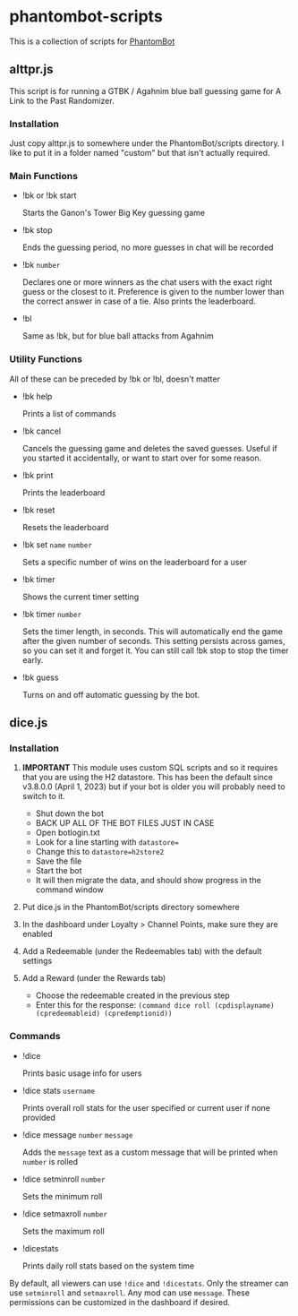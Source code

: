 # phantombot-scripts
This is a collection of scripts for [PhantomBot](https://github.com/PhantomBot/PhantomBot)

## alttpr.js
This script is for running a GTBK / Agahnim blue ball guessing game for A Link to the Past Randomizer.

### Installation
Just copy alttpr.js to somewhere under the PhantomBot/scripts directory. I like to put it in a folder named "custom" but that isn't actually required.

### Main Functions

* !bk or !bk start
  
  Starts the Ganon's Tower Big Key guessing game

* !bk stop
  
  Ends the guessing period, no more guesses in chat will be recorded
  
* !bk `number`
  
  Declares one or more winners as the chat users with the exact right guess or the closest to it. Preference is given to the number lower than the correct answer in case of a tie. Also prints the leaderboard.
  
* !bl
  
  Same as !bk, but for blue ball attacks from Agahnim
  
### Utility Functions
All of these can be preceded by !bk or !bl, doesn't matter

* !bk help

  Prints a list of commands

* !bk cancel
  
  Cancels the guessing game and deletes the saved guesses. Useful if you started it accidentally, or want to start over for some reason.
  
* !bk print
  
  Prints the leaderboard
  
* !bk reset
  
  Resets the leaderboard
  
* !bk set `name` `number`
  
  Sets a specific number of wins on the leaderboard for a user
  
* !bk timer
  
  Shows the current timer setting
  
* !bk timer `number`
  
  Sets the timer length, in seconds. This will automatically end the game after the given number of seconds. This setting persists across games, so you can set it and forget it. You can still call !bk stop to stop the timer early.

* !bk guess

  Turns on and off automatic guessing by the bot.

## dice.js

### Installation
1. **IMPORTANT** This module uses custom SQL scripts and so it requires that you are using the H2 datastore. This has been the default since v3.8.0.0 (April 1, 2023) but if your bot is older you will probably need to switch to it.
    * Shut down the bot
    * BACK UP ALL OF THE BOT FILES JUST IN CASE
    * Open botlogin.txt
    * Look for a line starting with `datastore=`
    * Change this to `datastore=h2store2`
    * Save the file
    * Start the bot
    * It will then migrate the data, and should show progress in the command window

1. Put dice.js in the PhantomBot/scripts directory somewhere
1. In the dashboard under Loyalty > Channel Points, make sure they are enabled
1. Add a Redeemable (under the Redeemables tab) with the default settings
1. Add a Reward (under the Rewards tab)
    * Choose the redeemable created in the previous step
    * Enter this for the response: `(command dice roll (cpdisplayname) (cpredeemableid) (cpredemptionid))`

### Commands

* !dice

    Prints basic usage info for users

* !dice stats `username`

    Prints overall roll stats for the user specified or current user if none provided

* !dice message `number` `message`

    Adds the `message` text as a custom message that will be printed when `number` is rolled

* !dice setminroll `number`

    Sets the minimum roll

* !dice setmaxroll `number`

    Sets the maximum roll

* !dicestats

    Prints daily roll stats based on the system time

By default, all viewers can use `!dice` and `!dicestats`. Only the streamer can use `setminroll` and `setmaxroll`. Any mod can use `message`. These permissions can be customized in the dashboard if desired.

